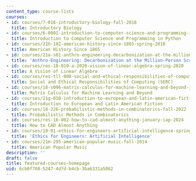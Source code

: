 ```yaml
---
content_type: course-lists
courses:
- id: courses/7-016-introductory-biology-fall-2018
  title: Introductory Biology
- id: courses/6-0001-introduction-to-computer-science-and-programming-in-python-fall-2016
  title: Introduction to Computer Science and Programming in Python
- id: courses/21h-102-american-history-since-1865-spring-2018
  title: American History Since 1865
- id: courses/21a-s01-anthro-engineering-decarbonization-at-the-million-person-scale-fall-2023
  title: 'Anthro-Engineering: Decarbonization at the Million-Person Scale'
- id: courses/res-18-010-a-2020-vision-of-linear-algebra-spring-2020
  title: A Vision of Linear Algebra
- id: courses/res-tll-008-social-and-ethical-responsibilities-of-computing-serc
  title: Social and Ethical Responsibilities of Computing (SERC)
- id: courses/18-s096-matrix-calculus-for-machine-learning-and-beyond-january-iap-2023
  title: Matrix Calculus for Machine Learning and Beyond
- id: courses/21g-010-introduction-to-european-and-latin-american-fiction-fall-2006
  title: Introduction to European and Latin American Fiction
- id: courses/18-226-probabilistic-methods-in-combinatorics-fall-2022
  title: Probabilistic Methods in Combinatorics
- id: courses/res-16-002-how-to-cad-almost-anything-january-iap-2024
  title: How to CAD Almost Anything
- id: courses/10-01-ethics-for-engineers-artificial-intelligence-spring-2020
  title: 'Ethics for Engineers: Artificial Intelligence'
- id: courses/21m-295-american-popular-music-fall-2014
  title: American Popular Music
description: ''
draft: false
title: featured-courses-homepage
uid: 6cb0f708-5247-4d7d-b4cb-3ba6331a5862
---
```

